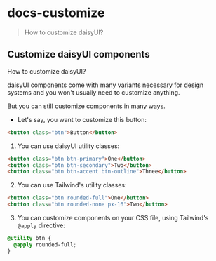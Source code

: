 # docs-customize

> How to customize daisyUI?

## Customize daisyUI components

How to customize daisyUI?

daisyUI components come with many variants necessary for design systems and you won't usually need to customize anything.

But you can still customize components in many ways.

- Let's say, you want to customize this button:

```html
<button class="btn">Button</button>
```

1. You can use daisyUI utility classes:

```html
<button class="btn btn-primary">One</button>
<button class="btn btn-secondary">Two</button>
<button class="btn btn-accent btn-outline">Three</button>
```

2. You can use Tailwind's utility classes:

```html
<button class="btn rounded-full">One</button>
<button class="btn rounded-none px-16">Two</button>
```

3. You can customize components on your CSS file, using Tailwind's `@apply` directive:

```css
@utility btn {
  @apply rounded-full;
}
```
